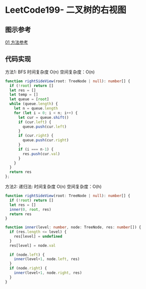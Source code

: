 # LeetCode199- 二叉树的右视图

## 图示参考

[01 方法参考](https://leetcode.cn/problems/binary-tree-right-side-view/solution/jian-dan-bfsdfs-bi-xu-miao-dong-by-sweetiee/)


## 代码实现

方法1: BFS  时间复杂度 O(n)  空间复杂度：O(n)

```ts
function rightSideView(root: TreeNode | null): number[] {
  if (!root) return []
  let res = []
  let temp = []
  let queue = [root]
  while (queue.length) {
    let n = queue.length
    for (let i = 0; i < n; i++) {
      let cur = queue.shift()
      if (cur.left) {
        queue.push(cur.left)
      }
      if (cur.right) {
        queue.push(cur.right)
      }
      if (i === n-1) {
        res.push(cur.val)
      }
    }
  }
  return res
};
```

方法2: 递归法:  时间复杂度 O(n)  空间复杂度：O(h)

```ts
function rightSideView(root: TreeNode | null): number[] {
  if (!root) return []
  let res = []
  inner(0, root, res)
  return res
}

function inner(level: number, node: TreeNode, res: number[]) {
  if (res.length <= level) {
    res[level] = undefined
  }
  res[level] = node.val
  
  if (node.left) {
    inner(level+1, node.left, res)
  }
  if (node.right) {
    inner(level+1, node.right, res)
  }
}
```